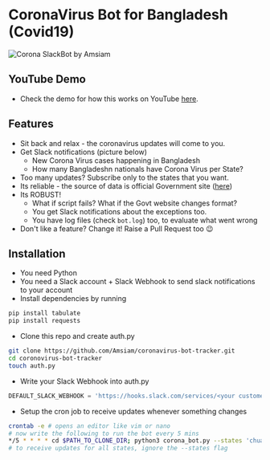 # CoronaVirus Bot for Bangladesh (Covid19)

![Corona SlackBot by Amsiam](https://i.ibb.co/8dBQQLw/IMG-20200430-171250.jpg)

## YouTube Demo
- Check the demo for how this works on YouTube [here](http://bit.ly/2UpI7ga).

## Features
- Sit back and relax - the coronavirus updates will come to you.
- Get Slack notifications (picture below)
  -  New Corona Virus cases happening in Bangladesh
  -  How many Bangladeshn nationals have Corona Virus per State?
- Too many updates? Subscribe only to the states that you want.
- Its reliable - the source of data is official Government site ([here](http://covid19tracker.gov.bd))
- Its ROBUST! 
  - What if script fails? What if the Govt website changes format?
  - You get Slack notifications about the exceptions too.
  - You have log files (check `bot.log`) too, to evaluate what went wrong
- Don't like a feature? Change it! Raise a Pull Request too 😉


## Installation
- You need Python
- You need a Slack account + Slack Webhook to send slack notifications to your account
- Install dependencies by running
```bash
pip install tabulate
pip install requests
```
- Clone this repo and create auth.py
```bash
git clone https://github.com/Amsiam/coronavirus-bot-tracker.git
cd coronovirus-bot-tracker
touch auth.py
```
- Write your Slack Webhook into auth.py
```python
DEFAULT_SLACK_WEBHOOK = 'https://hooks.slack.com/services/<your custome webhook url>'
```
- Setup the cron job to receive updates whenever something changes
```bash
crontab -e # opens an editor like vim or nano
# now write the following to run the bot every 5 mins
*/5 * * * * cd $PATH_TO_CLONE_DIR; python3 corona_bot.py --states 'chuadanga,dhaka'
# to receive updates for all states, ignore the --states flag
```
